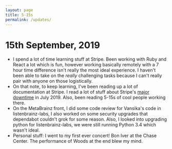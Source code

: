 ```yaml
---
layout: page
title: 5-15s
permalink: /updates/
---
```


# 15th September, 2019

* I spend a lot of time learning stuff at Stripe. Been working with Ruby
and React a lot which is fun, however working basically remotely with a
7 hour time difference isn't really the most ideal experience. I haven't
been able to take on the *really* challenging tasks because I can't
really pair with anyone on those logistically.
* On that note, to keep learning, I've been reading up a lot of documentation
at Stripe. I read a lot of stuff about Stripe's [major downtime](https://stripe.com/rcas/2019-07-10)
in July 2019. Also, been reading 5-15s of cool people working there.
* On the MetaBrainz front, I did some code review for Vansika's code in listenbrainz-labs,
I also worked on some security upgrades that dependabot couldn't grok for some reason.
Also, I looked into upgrading python for listenbrainz-labs, we were still running Python 3.4
which wasn't ideal.
* Personal stuff: I went to my first ever concert! Bon Iver at the Chase Center. The performance
of Woods at the end blew my mind.
